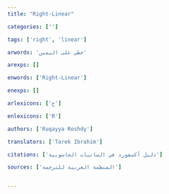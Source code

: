 ```yaml
---
title: "Right-Linear"

categories: ['']

tags: ['right', 'linear']

arwords: 'خطي على اليمين'

arexps: []

enwords: ['Right-Linear']

enexps: []

arlexicons: ['خ']

enlexicons: ['R']

authors: ['Ruqayya Roshdy']

translators: ['Tarek Ibrahim']

citations: ['دليل أكسفورد في السانيات الحاسوبية']

sources: ['المنظمة العربية للترجمة']


---
```

